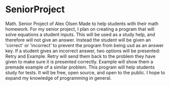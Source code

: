 # SeniorProject
Math. Senior Project of Alex Olsen
Made to help students with their math homework.
  For my senior project, I plan on creating a program that will solve equations a student inputs. This will be used as a study help, and therefore will not give an answer. Instead the student will be given an 'correct' or 'incorrect' to prevent the program from being usd as an answer key. If a student gives an incorrect answer, two options will be presented: Retry and Example. Retry will send them back to the problem they have given to make sure it is presented correctly. Example will show them a premade example of a similar problem.
  This program will help students study for tests. It will be free, open source, and open to the public. I hope to expand my knowledge of programming in general.

